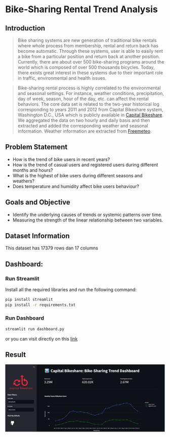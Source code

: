 # Bike-Sharing Rental Trend Analysis

## **Introduction**
> Bike sharing systems are new generation of traditional bike rentals where whole process from membership, rental and return back has become automatic. Through these systems, user is able to easily rent a bike from a particular position and return back at another position. Currently, there are about over 500 bike-sharing programs around the world which is composed of over 500 thousands bicycles. Today, there exists great interest in these systems due to their important role in traffic, environmental and health issues.

> Bike-sharing rental process is highly correlated to the environmental and seasonal settings. For instance, weather conditions, precipitation, day of week, season, hour of the day, etc. can affect the rental behaviors. The core data set is related to the two-year historical log corresponding to years 2011 and 2012 from Capital Bikeshare system, Washington D.C., USA which is publicly available in [Capital Bikeshare](https://capitalbikeshare.com/system-data). We aggregated the data on two hourly and daily basis and then extracted and added the corresponding weather and seasonal information. Weather information are extracted from [Freemeteo](https://www.freemeteo.com).
 
 
## **Problem Statement**
*   How is the trend of bike users in recent years?
*   How is the trend of casual users and registered users during different months and hours?
*   What is the highest of bike users during different seasons and weathers?
*   Does temperature and humidity affect bike users behaviour?

 
## Goals and Objective
*   Identify the underlying causes of trends or systemic patterns over time.
*   Measuring the strength of the linear relationship between two variables.


## Dataset Information
This dataset has 17379 rows dan 17 columns

## Dashboard:

### Run Streamlit
Install all the required libraries and run the following command:
```bash
pip install streamlit
pip install -r requirements.txt
```
### Run Dashboard
```bash
streamlit run dashboard.py
```

or you can visit directly on this [link](https://capitalbikeshare-time-series-dashboard.streamlit.app/)

## Result
![image](https://raw.githubusercontent.com/novrizalrnd/bike_sharing/main/img/dashboard.png)
